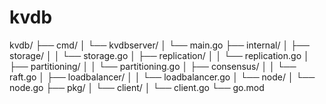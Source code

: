 # kvdb

   kvdb/
   ├── cmd/
   │   └── kvdbserver/
   │       └── main.go
   ├── internal/
   │   ├── storage/
   │   │   └── storage.go
   │   ├── replication/
   │   │   └── replication.go
   │   ├── partitioning/
   │   │   └── partitioning.go
   │   ├── consensus/
   │   │   └── raft.go
   │   ├── loadbalancer/
   │   │   └── loadbalancer.go
   │   └── node/
   │       └── node.go
   ├── pkg/
   │   └── client/
   │       └── client.go
   └── go.mod
